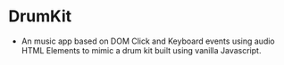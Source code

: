 # DrumKit

* An music app based on DOM Click and Keyboard events using audio HTML Elements to mimic a drum kit built using vanilla Javascript.


